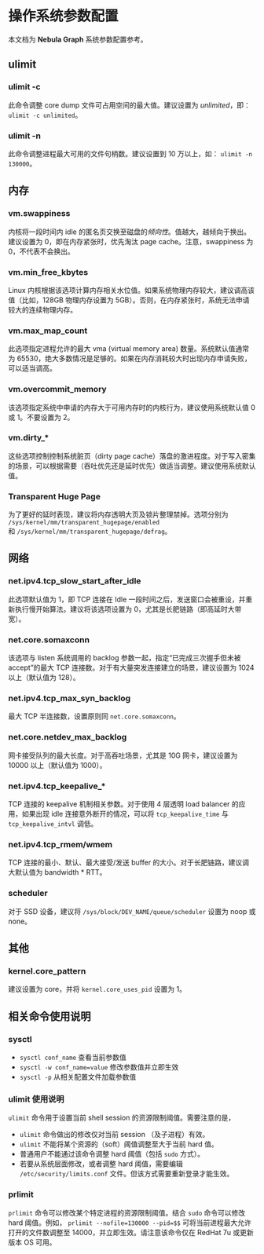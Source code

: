 # 操作系统参数配置

本文档为 **Nebula Graph** 系统参数配置参考。

## ulimit

### ulimit -c

此命令调整 core dump 文件可占用空间的最大值。建议设置为 _unlimited_，即：`ulimit -c unlimited`。

### ulimit -n

此命令调整进程最大可用的文件句柄数。建议设置到 10 万以上，如： `ulimit -n 130000`。

## 内存

### vm.swappiness

内核将一段时间内 idle 的匿名页交换至磁盘的*倾向性*。值越大，越倾向于换出。建议设置为 0，即在内存紧张时，优先淘汰 page cache。注意，swappiness 为 0，不代表不会换出。

### vm.min_free_kbytes

Linux 内核根据该选项计算内存相关水位值。如果系统物理内存较大，建议调高该值（比如，128GB 物理内存设置为 5GB）。否则，在内存紧张时，系统无法申请较大的连续物理内存。

### vm.max_map_count

此选项指定进程允许的最大 vma (virtual memory area) 数量。系统默认值通常为 65530，绝大多数情况是足够的。如果在内存消耗较大时出现内存申请失败，可以适当调高。

### vm.overcommit_memory

该选项指定系统中申请的内存大于可用内存时的内核行为，建议使用系统默认值 0 或 1。不要设置为 2。

### vm.dirty_*

这些选项控制控制系统脏页（dirty page cache）落盘的激进程度。对于写入密集的场景，可以根据需要（吞吐优先还是延时优先）做适当调整。建议使用系统默认值。

### Transparent Huge Page

为了更好的延时表现，建议将内存透明大页及锁片整理禁掉。选项分别为 `/sys/kernel/mm/transparent_hugepage/enabled` 和 `/sys/kernel/mm/transparent_hugepage/defrag`。

## 网络

### net.ipv4.tcp_slow_start_after_idle

此选项默认值为 1，即 TCP 连接在 Idle 一段时间之后，发送窗口会被重设，并重新执行慢开始算法。建议将该选项设置为 0，尤其是长肥链路（即高延时大带宽）。

### net.core.somaxconn

该选项与 listen 系统调用的 backlog 参数一起，指定“已完成三次握手但未被 accept”的最大 TCP 连接数。对于有大量突发连接建立的场景，建议设置为 1024 以上（默认值为 128）。

### net.ipv4.tcp_max_syn_backlog

最大 TCP 半连接数，设置原则同 `net.core.somaxconn`。

### net.core.netdev_max_backlog

网卡接受队列的最大长度。对于高吞吐场景，尤其是 10G 网卡，建议设置为 10000 以上（默认值为 1000）。

### net.ipv4.tcp_keepalive_*

TCP 连接的 keepalive 机制相关参数。对于使用 4 层透明 load balancer 的应用，如果出现 idle 连接意外断开的情况，可以将 `tcp_keepalive_time` 与 `tcp_keepalive_intvl` 调低。

### net.ipv4.tcp_rmem/wmem

TCP 连接的最小、默认、最大接受/发送 buffer 的大小。对于长肥链路，建议调大默认值为 bandwidth * RTT。
<!-- ### Network Sortirq Balance
To be added.

## 块设备与文件系统

### barrier
To be added

### noatime
To be added -->

### scheduler

对于 SSD 设备，建议将 `/sys/block/DEV_NAME/queue/scheduler` 设置为 noop 或 none。

## 其他

### kernel.core_pattern

建议设置为 core，并将 `kernel.core_uses_pid` 设置为 1。

## 相关命令使用说明

### sysctl

- `sysctl conf_name` 查看当前参数值
- `sysctl -w conf_name=value` 修改参数值并立即生效
- `sysctl -p` 从相关配置文件加载参数值

### ulimit 使用说明

`ulimit` 命令用于设置当前 shell session 的资源限制阈值。需要注意的是，

- `ulimit` 命令做出的修改仅对当前 session （及子进程）有效。
- `ulimit` 不能将某个资源的（soft）阈值调整至大于当前 hard 值。
- 普通用户不能通过该命令调整 hard 阈值（包括 `sudo` 方式）。
- 若要从系统层面修改，或者调整 hard 阈值，需要编辑 `/etc/security/limits.conf` 文件。但该方式需要重新登录才能生效。

### prlimit

`prlimit` 命令可以修改某个特定进程的资源限制阈值。结合 `sudo` 命令可以修改 hard 阈值。例如， `prlimit --nofile=130000 --pid=$$` 可将当前进程最大允许打开的文件数调整至 14000，并立即生效。请注意该命令仅在 RedHat 7u 或更新版本 OS 可用。
